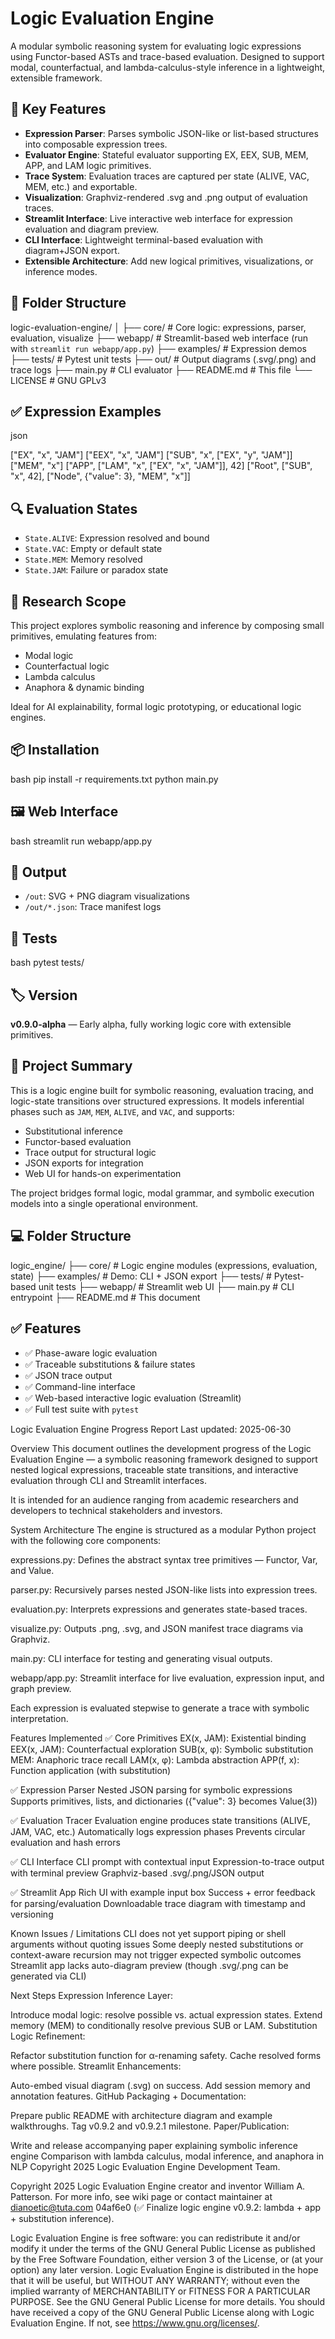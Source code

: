 # Logic Evaluation Engine

A modular symbolic reasoning system for evaluating logic expressions using Functor-based ASTs and trace-based evaluation. Designed to support modal, counterfactual, and lambda-calculus-style inference in a lightweight, extensible framework.

## 🚀 Key Features

- **Expression Parser**: Parses symbolic JSON-like or list-based structures into composable expression trees.
- **Evaluator Engine**: Stateful evaluator supporting EX, EEX, SUB, MEM, APP, and LAM logic primitives.
- **Trace System**: Evaluation traces are captured per state (ALIVE, VAC, MEM, etc.) and exportable.
- **Visualization**: Graphviz-rendered .svg and .png output of evaluation traces.
- **Streamlit Interface**: Live interactive web interface for expression evaluation and diagram preview.
- **CLI Interface**: Lightweight terminal-based evaluation with diagram+JSON export.
- **Extensible Architecture**: Add new logical primitives, visualizations, or inference modes.

## 📂 Folder Structure


logic-evaluation-engine/
│
├── core/               # Core logic: expressions, parser, evaluation, visualize
├── webapp/             # Streamlit-based web interface (run with `streamlit run webapp/app.py`)
├── examples/           # Expression demos
├── tests/              # Pytest unit tests
├── out/                # Output diagrams (.svg/.png) and trace logs
├── main.py             # CLI evaluator
├── README.md           # This file
└── LICENSE             # GNU GPLv3



## ✅ Expression Examples

json

["EX", "x", "JAM"]
["EEX", "x", "JAM"]
["SUB", "x", ["EX", "y", "JAM"]]
["MEM", "x"]
["APP", ["LAM", "x", ["EX", "x", "JAM"]], 42]
["Root", ["SUB", "x", 42], ["Node", {"value": 3}, "MEM", "x"]]


## 🔍 Evaluation States

- `State.ALIVE`: Expression resolved and bound
- `State.VAC`: Empty or default state
- `State.MEM`: Memory resolved
- `State.JAM`: Failure or paradox state

## 🧠 Research Scope

This project explores symbolic reasoning and inference by composing small primitives, emulating features from:
- Modal logic
- Counterfactual logic
- Lambda calculus
- Anaphora & dynamic binding

Ideal for AI explainability, formal logic prototyping, or educational logic engines.

## 📦 Installation

bash
pip install -r requirements.txt
python main.py


## 🖼️ Web Interface

bash
streamlit run webapp/app.py


## 📁 Output

- `/out`: SVG + PNG diagram visualizations
- `/out/*.json`: Trace manifest logs

## 🧪 Tests

bash
pytest tests/


## 🏷️ Version

**v0.9.0-alpha** — Early alpha, fully working logic core with extensible primitives.



## 🎯 Project Summary

This is a logic engine built for symbolic reasoning, evaluation tracing, and logic-state transitions over structured expressions. It models inferential phases such as `JAM`, `MEM`, `ALIVE`, and `VAC`, and supports:

- Substitutional inference
- Functor-based evaluation
- Trace output for structural logic
- JSON exports for integration
- Web UI for hands-on experimentation

The project bridges formal logic, modal grammar, and symbolic execution models into a single operational environment.



## 💻 Folder Structure

logic_engine/
├── core/ # Logic engine modules (expressions, evaluation, state)
├── examples/ # Demo: CLI + JSON export
├── tests/ # Pytest-based unit tests
├── webapp/ # Streamlit web UI
├── main.py # CLI entrypoint
├── README.md # This document


## ✅ Features

- ✅ Phase-aware logic evaluation
- ✅ Traceable substitutions & failure states
- ✅ JSON trace output
- ✅ Command-line interface
- ✅ Web-based interactive logic evaluation (Streamlit)
- ✅ Full test suite with `pytest`


Logic Evaluation Engine Progress Report
Last updated: 2025-06-30

Overview
This document outlines the development progress of the Logic Evaluation Engine — a symbolic reasoning framework designed to support nested logical expressions, traceable state transitions, and interactive evaluation through CLI and Streamlit interfaces.

It is intended for an audience ranging from academic researchers and developers to technical stakeholders and investors.

System Architecture
The engine is structured as a modular Python project with the following core components:

expressions.py: Defines the abstract syntax tree primitives — Functor, Var, and Value.

parser.py: Recursively parses nested JSON-like lists into expression trees.

evaluation.py: Interprets expressions and generates state-based traces.

visualize.py: Outputs .png, .svg, and JSON manifest trace diagrams via Graphviz.

main.py: CLI interface for testing and generating visual outputs.

webapp/app.py: Streamlit interface for live evaluation, expression input, and graph preview.

Each expression is evaluated stepwise to generate a trace with symbolic interpretation.

Features Implemented
✅ Core Primitives
EX(x, JAM): Existential binding
EEX(x, JAM): Counterfactual exploration
SUB(x, φ): Symbolic substitution
MEM: Anaphoric trace recall
LAM(x, φ): Lambda abstraction
APP(f, x): Function application (with substitution)

✅ Expression Parser
Nested JSON parsing for symbolic expressions
Supports primitives, lists, and dictionaries ({"value": 3} becomes Value(3))

✅ Evaluation Tracer
Evaluation engine produces state transitions (ALIVE, JAM, VAC, etc.)
Automatically logs expression phases
Prevents circular evaluation and hash errors

✅ CLI Interface
CLI prompt with contextual input
Expression-to-trace output with terminal preview
Graphviz-based .svg/.png/JSON output

✅ Streamlit App
Rich UI with example input box
Success + error feedback for parsing/evaluation
Downloadable trace diagram with timestamp and versioning

Known Issues / Limitations
CLI does not yet support piping or shell arguments without quoting issues
Some deeply nested substitutions or context-aware recursion may not trigger expected symbolic outcomes
Streamlit app lacks auto-diagram preview (though .svg/.png can be generated via CLI)


Next Steps
Expression Inference Layer:

Introduce modal logic: resolve possible vs. actual expression states.
Extend memory (MEM) to conditionally resolve previous SUB or LAM.
Substitution Logic Refinement:

Refactor substitution function for α-renaming safety.
Cache resolved forms where possible.
Streamlit Enhancements:

Auto-embed visual diagram (.svg) on success.
Add session memory and annotation features.
GitHub Packaging + Documentation:

Prepare public README with architecture diagram and example walkthroughs.
Tag v0.9.2 and v0.9.2.1 milestone.
Paper/Publication:

Write and release accompanying paper explaining symbolic inference engine
Comparison with lambda calculus, modal inference, and anaphora in NLP
Copyright 2025 Logic Evaluation Engine Development Team.

Copyright 2025 Logic Evaluation Engine creator and inventor William A. Patterson. For more info, see wiki page or contact maintainer at dianoetic@tuta.com
04af6e0 (✅ Finalize logic engine v0.9.2: lambda + app + substitution inference). 

Logic Evaluation Engine is free software: you can redistribute it and/or modify it under the terms of the GNU General Public License as published by the Free Software Foundation, either version 3 of the License, or (at your option) any later version. Logic Evaluation Engine is distributed in the hope that it will be useful, but WITHOUT ANY WARRANTY; without even the implied warranty of MERCHANTABILITY or FITNESS FOR A PARTICULAR PURPOSE. See the GNU General Public License for more details. You should have received a copy of the GNU General Public License along with Logic Evaluation Engine. If not, see <https://www.gnu.org/licenses/>.
